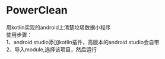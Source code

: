# PowerClean
用kotlin实现的android上清楚垃圾数据小程序                                                
使用步骤：                                                    
1、android studio添加kotlin插件，高版本的android studio会自带                                        
2、导入module,选择该项目，然后运行
